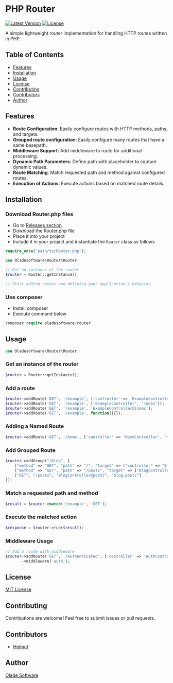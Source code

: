 # PHP Router

[![Latest Version](https://img.shields.io/badge/version-1.1.4-blue.svg)](https://github.com/oladesoftware/router)
[![License](https://img.shields.io/badge/license-MIT-green.svg)](https://opensource.org/licenses/MIT)

A simple lightweight router implementation for handling HTTP routes written in PHP.

## Table of Contents

- [Features](#features)
- [Installation](#installation)
- [Usage](#usage)
- [License](#license)
- [Contributing](#contributing)
- [Contributors](#contributors)
- [Author](#author)

## Features

- **Route Configuration**: Easily configure routes with HTTP methods, paths, and targets.
- **Grouped route configuration**: Easily configure many routes that have a same basepath.
- **Middleware Support**: Add middleware to route for additional processing.
- **Dynamic Path Parameters**: Define path with placeholder to capture dynamic values.
- **Route Matching**: Match requested path and method against configured routes.
- **Execution of Actions**: Execute actions based on matched route details.

## Installation

### Download Router.php files

- Go to [Releases section](https://github.com/oladesoftware/router/releases)
- Download the Router.php file
- Place it into your project 
- Include it in your project and instantiate the `Router` class as follows

```php
require_once('path/to/Router.php');

use Oladesoftware\Router\Router;

// Get an instance of the router
$router = Router::getInstance();

// Start adding routes and defining your application's behavior.
```
### Use composer

- Install composer
- Execute command below

```php
composer require oladesoftware/router
```

## Usage

```php
use Oladesoftware\Router\Router;
```

### Get an instance of the router

```php
$router = Router::getInstance();
```

### Add a route

```php
$router->addRoute('GET', '/example', ['controller' => 'ExampleController', 'method' => 'index']);
$router->addRoute('GET', '/example', ['ExampleController', 'index']);
$router->addRoute('GET', '/example', 'ExampleController@index');
$router->addRoute('GET', '/example', function(){});
```

### Adding a Named Route

```php
$router->addRoute('GET', '/home', ['controller' => 'HomeController', 'method' => 'index'], 'home');
```

### Add Grouped Route

```php
$router->addGroup("/blog", [
    ["method" => "GET", "path" => "/", "target" => ["controller" => "BlogController", "method" => "index"]],
    ["method" => "GET", "path" => "/posts", "target" => ["BlogController", "posts"], "name" => "blog.posts"],
    ["GET", "/posts", "BlogController@posts", "blog.posts"]
]);
```

### Match a requested path and method

```php
$result = $router->match('/example', 'GET');
```

### Execute the matched action

```php
$response = $router->run($result);
```

### Middleware Usage

```php
// Add a route with middleware
$router->addRoute('GET', '/authenticated', ['controller' => 'AuthController', 'method' => 'index'])
       ->middleware('auth');
```

## License

[MIT License](https://opensource.org/licenses/MIT)

## Contributing

Contributions are welcome! Feel free to submit issues or pull requests.

## Contributors

- [Helmut](https://github.com/ahokponou)

## Author

[Olade Software](https://oladesoftware.com)